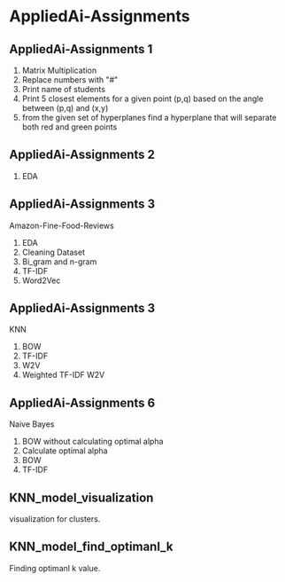 # AppliedAi-Assignments

## AppliedAi-Assignments 1 
1. Matrix Multiplication
2. Replace numbers with "#"
3. Print name of students
4. Print 5 closest elements for a given point (p,q) based on the angle between (p,q) and (x,y)
5. from the given set of hyperplanes find a hyperplane that will separate both red and green points

## AppliedAi-Assignments 2
1. EDA

## AppliedAi-Assignments 3
Amazon-Fine-Food-Reviews
1. EDA
2. Cleaning Dataset
3. Bi_gram and n-gram
4. TF-IDF
5. Word2Vec

## AppliedAi-Assignments 3
KNN
1. BOW
2. TF-IDF
3. W2V
4. Weighted TF-IDF W2V

## AppliedAi-Assignments 6
Naive Bayes
1. BOW without calculating optimal alpha
2. Calculate optimal alpha 
  1. BOW
  2. TF-IDF

## KNN_model_visualization
visualization for clusters.

## KNN_model_find_optimanl_k
Finding optimanl k value. 



